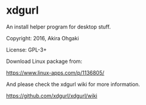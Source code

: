 # xdgurl

An install helper program for desktop stuff.

Copyright: 2016, Akira Ohgaki

License: GPL-3+

Download Linux package from:

https://www.linux-apps.com/p/1136805/

And please check the xdgurl wiki for more information.

https://github.com/xdgurl/xdgurl/wiki
